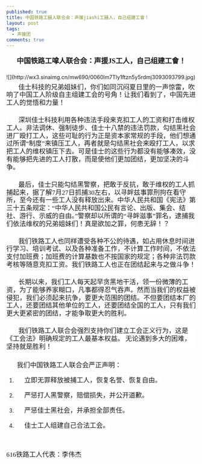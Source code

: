 ```yaml
---
published: true
title: 中国铁路工圝人联合会：声援jiashi工圝人，自己组建工會！
layout: post
tags:
  - 声援团
comments: true
---
```

<p class="zw-paragraph" style="line-height: 1.72083; text-align: center; margin-bottom: 13pt; margin-top: 13pt;" data-textformat="{&quot;ff&quot;:&quot;微软雅黑&quot;,&quot;fw&quot;:&quot;bold&quot;,&quot;fgc&quot;:&quot;rgb(0,0,0)&quot;,&quot;size&quot;:&quot;14.0&quot;}" data-keep-line-info="true" data-writer-border-info="{&quot;border-sides&quot;:[]}" data-doc-id="5379105000000020001"><span style="font-family: 微软雅黑; font-size: 14pt; font-weight: bold;">中国铁路工嗱人联合会：声援JS工人，自己组建工會！</span></p>
![](http://wx3.sinaimg.cn/mw690/0060lm7Tly1ftzn5y5rdmj3093093799.jpg)
<p class="zw-paragraph" style="line-height: 1.2; text-indent: 0.333333in; text-align: left; margin-bottom: 18.9pt; margin-top: 6.6pt; background-color: #ffffff;" data-textformat="{&quot;ff&quot;:&quot;华文仿宋&quot;,&quot;fgc&quot;:&quot;rgb(25,25,25)&quot;,&quot;size&quot;:&quot;10.5&quot;,&quot;bgc&quot;:&quot;rgb(255,255,255)&quot;}" data-window-control-info="true" data-writer-border-info="{&quot;border-sides&quot;:[]}"><span style="font-family: 华文仿宋; font-size: 13pt; color: #191919; background-color: #ffffff;">佳士科技的兄弟姐妹们，你们如同沉闷夏日里的一声惊雷，吹响了中国工人阶级自主组建工会的号角！让我们看到了，中国先进工人的觉悟和力量！</span></p>
<p class="zw-paragraph" style="line-height: 1.2; text-indent: 0.333333in; text-align: left; margin-bottom: 18.9pt; margin-top: 6.6pt; background-color: #ffffff;" data-textformat="{&quot;ff&quot;:&quot;华文仿宋&quot;,&quot;fgc&quot;:&quot;rgb(25,25,25)&quot;,&quot;size&quot;:&quot;10.5&quot;,&quot;bgc&quot;:&quot;rgb(255,255,255)&quot;}" data-window-control-info="true" data-writer-border-info="{&quot;border-sides&quot;:[]}"><span style="font-family: 华文仿宋; font-size: 13pt; color: #191919; background-color: #ffffff;">深圳佳士科技利用各种违法手段来克扣工人的工资和打击维权工人。非法调休、强制徒步、佳士十八禁的违法罚款，勾结黑社会进厂殴打工人，这些可耻的行为正是资本家常规的手段，他们想通过所谓&ldquo;制度&rdquo;来镇压工人，再者就是勾结黑社会来殴打工人，以求把工人的维权镇压下去。可是佳士的这些行为都没有能够凑效，没有能够把先进的工人打散，而是使他们更加团结，更加坚决的斗争。</span></p>
<p class="zw-paragraph" style="line-height: 1.2; text-indent: 0.333333in; text-align: left; margin-bottom: 18.9pt; margin-top: 6.6pt; background-color: #ffffff;" data-textformat="{&quot;ff&quot;:&quot;华文仿宋&quot;,&quot;fgc&quot;:&quot;rgb(25,25,25)&quot;,&quot;size&quot;:&quot;10.5&quot;,&quot;bgc&quot;:&quot;rgb(255,255,255)&quot;}" data-window-control-info="true" data-writer-border-info="{&quot;border-sides&quot;:[]}"><span style="font-family: 华文仿宋; font-size: 13pt; color: #191919; background-color: #ffffff;">最后，佳士只能勾结黑警察，把敢于反抗，敢于维权的工人抓捕起来，据了解7月2</span><span style="font-family: 华文仿宋; font-size: 13pt; color: #191919; background-color: #ffffff;">7</span><span style="font-family: 华文仿宋; font-size: 13pt; color: #191919; background-color: #ffffff;">日抓捕3</span><span style="font-family: 华文仿宋; font-size: 13pt; color: #191919; background-color: #ffffff;">0</span><span style="font-family: 华文仿宋; font-size: 13pt; color: #191919; background-color: #ffffff;">左右，以寻衅兹事罪刑拘在看守所，至今还有一些工人没有释放出来。</span><span style="font-family: 华文仿宋; font-size: 13pt; color: #191919; background-color: #ffffff;">中华人民共和国《宪法》第三十五条规定：&ldquo;中华人民共和国公民有言论、出版、集会、结社、游行、示威的自由。&rdquo;</span><span style="font-family: 华文仿宋; font-size: 13pt; color: #191919; background-color: #ffffff;">警察却以所谓的&ldquo;寻衅滋事&rdquo;罪名，逮捕我们依法维权的兄弟姐妹们！真是欲加之罪，何患无辞！？</span></p>
<p class="zw-paragraph" style="line-height: 1.2; text-indent: 0.333333in; text-align: left; margin-bottom: 18.9pt; margin-top: 6.6pt; background-color: #ffffff;" data-textformat="{&quot;ff&quot;:&quot;华文仿宋&quot;,&quot;fgc&quot;:&quot;rgb(25,25,25)&quot;,&quot;size&quot;:&quot;10.5&quot;,&quot;bgc&quot;:&quot;rgb(255,255,255)&quot;}" data-window-control-info="true" data-writer-border-info="{&quot;border-sides&quot;:[]}"><span style="font-family: 华文仿宋; font-size: 13pt; color: #191919; background-color: #ffffff;">我们铁路工人也同样遭受各种不公的待遇，如占用休息时间进行</span><span style="font-family: 华文仿宋; font-size: 13pt; color: #191919; background-color: #ffffff;">学习、培训</span><span style="font-family: 华文仿宋; font-size: 13pt; color: #191919; background-color: #ffffff;">考试、以及各种准备工作，不计算</span><span style="font-family: 华文仿宋; font-size: 13pt; color: #191919; background-color: #ffffff;">工作时间，不依法支付</span><span style="font-family: 华文仿宋; font-size: 13pt; color: #191919; background-color: #ffffff;">加班费；加班费的计算</span><span style="font-family: 华文仿宋; font-size: 13pt; color: #191919; background-color: #ffffff;">基数</span><span style="font-family: 华文仿宋; font-size: 13pt; color: #191919; background-color: #ffffff;">也不按国家的规定；各种非法罚款</span><span style="font-family: 华文仿宋; font-size: 13pt; color: #191919; background-color: #ffffff;">考核</span><span style="font-family: 华文仿宋; font-size: 13pt; color: #191919; background-color: #ffffff;">等</span><span style="font-family: 华文仿宋; font-size: 13pt; color: #191919; background-color: #ffffff;">随意克扣工资</span><span style="font-family: 华文仿宋; font-size: 13pt; color: #191919; background-color: #ffffff;">。我们铁路工人也正在团结起来与之做斗争！</span></p>
<p class="zw-paragraph" style="line-height: 1.2; text-indent: 0.333333in; text-align: left; margin-bottom: 18.9pt; margin-top: 6.6pt; background-color: #ffffff;" data-textformat="{&quot;ff&quot;:&quot;华文仿宋&quot;,&quot;fgc&quot;:&quot;rgb(25,25,25)&quot;,&quot;size&quot;:&quot;10.5&quot;,&quot;bgc&quot;:&quot;rgb(255,255,255)&quot;}" data-window-control-info="true" data-writer-border-info="{&quot;border-sides&quot;:[]}"><span style="font-family: 华文仿宋; font-size: 13pt; color: #191919; background-color: #ffffff;">长期以来，我们工人每天起早贪黑地干活，领一份微薄的工资，为了能够养家糊口，凡事都得忍气吞声。然而当我们的权益被侵犯，我们必须起来抗争，要更大范围的团结。不但要团结本厂的工人，还要团结其他单位的工人，还要团结全国的工人，只有我们更大更紧密的团结，才能争取更大的胜利。</span></p>
<p class="zw-paragraph" style="line-height: 1.2; text-indent: 0.333333in; text-align: left; margin-bottom: 18.9pt; margin-top: 6.6pt; background-color: #ffffff;" data-textformat="{&quot;ff&quot;:&quot;华文仿宋&quot;,&quot;fgc&quot;:&quot;rgb(25,25,25)&quot;,&quot;size&quot;:&quot;10.5&quot;,&quot;bgc&quot;:&quot;rgb(255,255,255)&quot;}" data-window-control-info="true" data-writer-border-info="{&quot;border-sides&quot;:[]}"><span style="font-family: 华文仿宋; font-size: 13pt; color: #191919; background-color: #ffffff;">我们铁路工人联合会</span><span style="font-family: 华文仿宋; font-size: 13pt; color: #191919; background-color: #ffffff;">强烈</span><span style="font-family: 华文仿宋; font-size: 13pt; color: #191919; background-color: #ffffff;">支</span><span style="font-family: 华文仿宋; font-size: 13pt; color: #191919; background-color: #ffffff;">持</span><span style="font-family: 华文仿宋; font-size: 13pt; color: #191919; background-color: #ffffff;">你们建立工会正义行为，这是《工会法》明确规定的工人</span><span style="font-family: 华文仿宋; font-size: 13pt; color: #191919; background-color: #ffffff;">最基本</span><span style="font-family: 华文仿宋; font-size: 13pt; color: #191919; background-color: #ffffff;">权益。</span><span style="font-family: 华文仿宋; font-size: 13pt; color: #191919; background-color: #ffffff;">&nbsp;</span><span style="font-family: 华文仿宋; font-size: 13pt; color: #191919; background-color: #ffffff;">无论遇到多大的困难，坚持就是胜利！</span></p>
<p class="zw-paragraph" style="line-height: 1.5; text-indent: 0.291667in;" data-textformat="{&quot;ff&quot;:&quot;华文仿宋&quot;,&quot;fgc&quot;:&quot;rgb(0,0,0)&quot;,&quot;size&quot;:&quot;10.5&quot;}" data-writer-border-info="{&quot;border-sides&quot;:[]}"><span style="font-family: 华文仿宋; font-size: 13pt; color: #191919; background-color: #ffffff;">我们中国铁路工人联合会严正声明：</span></p>
<ol style="list-style: outside none decimal;" data-list-id="1" data-list-format="{&quot;level5&quot;:{&quot;paraFormat&quot;:{&quot;textFormat&quot;:{&quot;ff&quot;:&quot;times new roman,liberation serif,serif&quot;,&quot;fgc&quot;:&quot;rgb(0,0,0)&quot;,&quot;size&quot;:&quot;10.0&quot;}},&quot;c&quot;:&quot;\u0005.&quot;,&quot;type&quot;:0,&quot;ltype&quot;:2,&quot;startsWith&quot;:1},&quot;level4&quot;:{&quot;paraFormat&quot;:{&quot;textFormat&quot;:{&quot;ff&quot;:&quot;times new roman,liberation serif,serif&quot;,&quot;fgc&quot;:&quot;rgb(0,0,0)&quot;,&quot;size&quot;:&quot;10.0&quot;}},&quot;c&quot;:&quot;\u0004)&quot;,&quot;type&quot;:0,&quot;ltype&quot;:4,&quot;startsWith&quot;:1},&quot;level7&quot;:{&quot;paraFormat&quot;:{&quot;textFormat&quot;:{&quot;ff&quot;:&quot;times new roman,liberation serif,serif&quot;,&quot;fgc&quot;:&quot;rgb(0,0,0)&quot;,&quot;size&quot;:&quot;10.0&quot;}},&quot;c&quot;:&quot;\u0007)&quot;,&quot;type&quot;:0,&quot;ltype&quot;:4,&quot;startsWith&quot;:1},&quot;level6&quot;:{&quot;paraFormat&quot;:{&quot;textFormat&quot;:{&quot;ff&quot;:&quot;times new roman,liberation serif,serif&quot;,&quot;fgc&quot;:&quot;rgb(0,0,0)&quot;,&quot;size&quot;:&quot;10.0&quot;}},&quot;c&quot;:&quot;\u0006.&quot;,&quot;type&quot;:0,&quot;ltype&quot;:0,&quot;startsWith&quot;:1},&quot;level8&quot;:{&quot;paraFormat&quot;:{&quot;textFormat&quot;:{&quot;ff&quot;:&quot;times new roman,liberation serif,serif&quot;,&quot;fgc&quot;:&quot;rgb(0,0,0)&quot;,&quot;size&quot;:&quot;10.0&quot;}},&quot;c&quot;:&quot;\b.&quot;,&quot;type&quot;:0,&quot;ltype&quot;:2,&quot;startsWith&quot;:1},&quot;level1&quot;:{&quot;paraFormat&quot;:{&quot;textFormat&quot;:{&quot;ff&quot;:&quot;times new roman,liberation serif,serif&quot;,&quot;fgc&quot;:&quot;rgb(0,0,0)&quot;,&quot;size&quot;:&quot;10.0&quot;}},&quot;c&quot;:&quot;\u0001)&quot;,&quot;type&quot;:0,&quot;ltype&quot;:4,&quot;startsWith&quot;:1},&quot;level0&quot;:{&quot;paraFormat&quot;:{&quot;textFormat&quot;:{&quot;ff&quot;:&quot;华文仿宋&quot;,&quot;fgc&quot;:&quot;rgb(25,25,25)&quot;,&quot;size&quot;:&quot;10.5&quot;}},&quot;c&quot;:&quot;\u0000.&quot;,&quot;type&quot;:0,&quot;ltype&quot;:0,&quot;startsWith&quot;:1},&quot;level3&quot;:{&quot;paraFormat&quot;:{&quot;textFormat&quot;:{&quot;ff&quot;:&quot;times new roman,liberation serif,serif&quot;,&quot;fgc&quot;:&quot;rgb(0,0,0)&quot;,&quot;size&quot;:&quot;10.0&quot;}},&quot;c&quot;:&quot;\u0003.&quot;,&quot;type&quot;:0,&quot;ltype&quot;:0,&quot;startsWith&quot;:1},&quot;level2&quot;:{&quot;paraFormat&quot;:{&quot;textFormat&quot;:{&quot;ff&quot;:&quot;times new roman,liberation serif,serif&quot;,&quot;fgc&quot;:&quot;rgb(0,0,0)&quot;,&quot;size&quot;:&quot;10.0&quot;}},&quot;c&quot;:&quot;\u0002.&quot;,&quot;type&quot;:0,&quot;ltype&quot;:2,&quot;startsWith&quot;:1}}" data-spl-bullet-format="{}">
<li>
<p class="zw-paragraph heading105" style="line-height: 1.5; text-align: justify; padding-left: 0.25in;" data-tabpoints="[{&quot;leader&quot;:&quot;0&quot;,&quot;id&quot;:&quot;0&quot;,&quot;align&quot;:&quot;0&quot;,&quot;point&quot;:&quot;0.21666666666666667in&quot;}]" data-header="105" data-textformat="{&quot;ff&quot;:&quot;华文仿宋&quot;,&quot;fgc&quot;:&quot;rgb(25,25,25)&quot;,&quot;size&quot;:&quot;10.5&quot;,&quot;bgc&quot;:&quot;rgb(255,255,255)&quot;}" data-hd-info="105" data-list-id="1" data-list-info="{&quot;id&quot;:1,&quot;l&quot;:0}" data-tab-info="[{&quot;leader&quot;:&quot;0&quot;,&quot;id&quot;:&quot;0&quot;,&quot;align&quot;:&quot;0&quot;,&quot;point&quot;:&quot;0.21666666666666667in&quot;}]" data-writer-border-info="{&quot;border-sides&quot;:[]}"><span style="font-family: 华文仿宋; font-size: 13pt; color: #191919; background-color: #ffffff;">立即无罪释放被捕工人，恢复名誉、恢复自由。</span></p>
</li>
<li>
<p class="zw-paragraph heading105" style="line-height: 1.5; text-align: justify; padding-left: 0.25in;" data-tabpoints="[{&quot;leader&quot;:&quot;0&quot;,&quot;id&quot;:&quot;0&quot;,&quot;align&quot;:&quot;0&quot;,&quot;point&quot;:&quot;0.21666666666666667in&quot;}]" data-header="105" data-textformat="{&quot;ff&quot;:&quot;华文仿宋&quot;,&quot;fgc&quot;:&quot;rgb(25,25,25)&quot;,&quot;size&quot;:&quot;10.5&quot;,&quot;bgc&quot;:&quot;rgb(255,255,255)&quot;}" data-hd-info="105" data-list-id="1" data-list-info="{&quot;id&quot;:1,&quot;l&quot;:0}" data-tab-info="[{&quot;leader&quot;:&quot;0&quot;,&quot;id&quot;:&quot;0&quot;,&quot;align&quot;:&quot;0&quot;,&quot;point&quot;:&quot;0.21666666666666667in&quot;}]" data-writer-border-info="{&quot;border-sides&quot;:[]}"><span style="font-family: 华文仿宋; font-size: 13pt; color: #191919; background-color: #ffffff;">严惩打人黑警察，赔偿损失，并公开道歉。</span></p>
</li>
<li>
<p class="zw-paragraph heading105" style="line-height: 1.5; text-align: justify; padding-left: 0.25in;" data-tabpoints="[{&quot;leader&quot;:&quot;0&quot;,&quot;id&quot;:&quot;0&quot;,&quot;align&quot;:&quot;0&quot;,&quot;point&quot;:&quot;0.21666666666666667in&quot;}]" data-header="105" data-textformat="{&quot;ff&quot;:&quot;华文仿宋&quot;,&quot;fgc&quot;:&quot;rgb(25,25,25)&quot;,&quot;size&quot;:&quot;10.5&quot;,&quot;bgc&quot;:&quot;rgb(255,255,255)&quot;}" data-hd-info="105" data-list-id="1" data-list-info="{&quot;id&quot;:1,&quot;l&quot;:0}" data-tab-info="[{&quot;leader&quot;:&quot;0&quot;,&quot;id&quot;:&quot;0&quot;,&quot;align&quot;:&quot;0&quot;,&quot;point&quot;:&quot;0.21666666666666667in&quot;}]" data-writer-border-info="{&quot;border-sides&quot;:[]}"><span style="font-family: 华文仿宋; font-size: 13pt; color: #191919; background-color: #ffffff;">严惩佳士黑社会，并承担全部责任。</span></p>
</li>
<li>
<p class="zw-paragraph heading105" style="line-height: 1.5; text-align: justify; padding-left: 0.25in;" data-tabpoints="[{&quot;leader&quot;:&quot;0&quot;,&quot;id&quot;:&quot;0&quot;,&quot;align&quot;:&quot;0&quot;,&quot;point&quot;:&quot;0.21666666666666667in&quot;}]" data-header="105" data-textformat="{&quot;ff&quot;:&quot;华文仿宋&quot;,&quot;fgc&quot;:&quot;rgb(25,25,25)&quot;,&quot;size&quot;:&quot;10.5&quot;,&quot;bgc&quot;:&quot;rgb(255,255,255)&quot;}" data-hd-info="105" data-list-id="1" data-list-info="{&quot;id&quot;:1,&quot;l&quot;:0}" data-tab-info="[{&quot;leader&quot;:&quot;0&quot;,&quot;id&quot;:&quot;0&quot;,&quot;align&quot;:&quot;0&quot;,&quot;point&quot;:&quot;0.21666666666666667in&quot;}]" data-writer-border-info="{&quot;border-sides&quot;:[]}"><span style="font-family: 华文仿宋; font-size: 13pt; color: #191919; background-color: #ffffff;">佳士工人组建</span><span style="font-family: 华文仿宋; font-size: 13pt; color: #191919; background-color: #ffffff;">自己合法</span><span style="font-family: 华文仿宋; font-size: 13pt; color: #191919; background-color: #ffffff;">工会</span><span style="font-family: 华文仿宋; font-size: 13pt; color: #191919; background-color: #ffffff;">。</span></p>
</li>
</ol>
<p class="zw-paragraph" style="line-height: 1.5; text-indent: 0.291667in;" data-tabpoints="[{&quot;leader&quot;:&quot;0&quot;,&quot;id&quot;:&quot;0&quot;,&quot;align&quot;:&quot;0&quot;,&quot;point&quot;:&quot;0.21666666666666667in&quot;}]" data-textformat="{&quot;ff&quot;:&quot;华文仿宋&quot;,&quot;fgc&quot;:&quot;rgb(25,25,25)&quot;,&quot;size&quot;:&quot;10.5&quot;,&quot;bgc&quot;:&quot;rgb(255,255,255)&quot;}" data-tab-info="[{&quot;leader&quot;:&quot;0&quot;,&quot;id&quot;:&quot;0&quot;,&quot;align&quot;:&quot;0&quot;,&quot;point&quot;:&quot;0.21666666666666667in&quot;}]" data-writer-border-info="{&quot;border-sides&quot;:[]}"><span class="EOP">&nbsp;</span></p>
<p><span style="font-family: 华文仿宋; font-size: 13pt; color: #191919; background-color: #ffffff;">616铁路工人代表：李伟杰</span></p>
